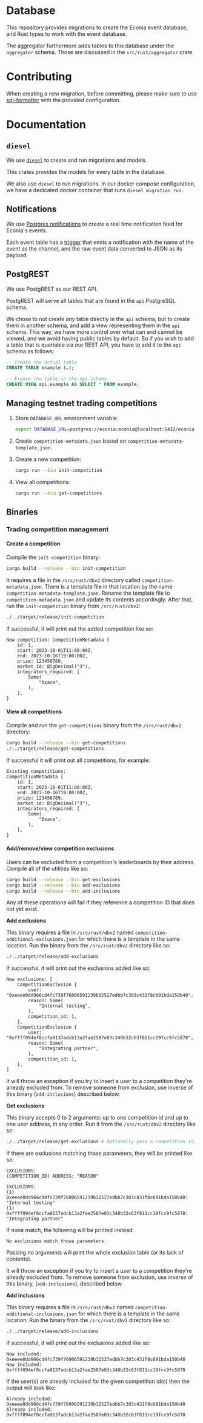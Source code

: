 # Database

This repository provides migrations to create the Econia event database, and Rust types to work with the event database.

The aggregator furthermore adds tables to this database under the `aggregator` schema.
Those are discussed in the `src/rust/aggregator` crate.

# Contributing

When creating a new migration, before committing, please make sure to use [sql-formatter](https://github.com/sql-formatter-org/sql-formatter) with the provided configuration.

# Documentation

## `diesel`

We use [`diesel`](https://crates.io/crates/diesel) to create and run migrations and models.

This crates provides the models for every table in the database.

We also use `diesel` to run migrations. In our docker compose configuration, we have a dedicated docker container that runs `diesel migration run`.

## Notifications

We use [Postgres notifications](https://www.postgresql.org/docs/14/sql-notify.html) to create a real time notification feed for Econia's events.

Each event table has a [trigger](https://www.postgresql.org/docs/14/sql-createtrigger.html) that emits a notification with the name of the event as the channel, and the raw event data converted to JSON as its payload.

## PostgREST

We use PostgREST as our REST API.

PostgREST will serve all tables that are found in the `api` PostgreSQL schema.

We chose to not create any table directly in the `api` schema, but to create them in another schema, and add a view representing them in the `api` schema.
This way, we have more control over what can and cannot be viewed, and we avoid having public tables by default.
So if you wish to add a table that is queriable via our REST API, you have to add it to the `api` schema as follows:

```sql
-- Create the actual table
CREATE TABLE example (…);

-- Expose the table in the api schema
CREATE VIEW api.example AS SELECT * FROM example;
```

## Managing testnet trading competitions

1. Store `DATABASE_URL` environment variable:

   ```sh
   export DATABASE_URL=postgres://econia:econia@localhost:5432/econia
   ```

1. Create `competition-metadata.json` based on `competition-metadata-template.json`.

1. Create a new competition:

   ```sh
   cargo run --bin init-competition
   ```

1. View all competitions:

   ```sh
   cargo run --bin get-competitions
   ```

## Binaries

### Trading competition management

#### Create a competition

Compile the `init-competition` binary:

```sh
cargo build --release --bin init-competition
```

It requires a file in the `/src/rust/dbv2` directory called `competition-metadata.json`.
There is a template file in that location by the name `competition-metadata-template.json`.
Rename the template file to `competition-metadata.json` and update its contents accordingly.
After that, run the `init-competition` binary from `/src/rust/dbv2`:

```sh
./../target/release/init-competition
```

If successful, it will print out the added competition like so:

```
New competition: CompetitionMetadata {
    id: 1,
    start: 2023-10-01T11:00:00Z,
    end: 2023-10-16T19:00:00Z,
    prize: 123456789,
    market_id: BigDecimal("3"),
    integrators_required: [
        Some(
            "0xace",
        ),
    ],
}
```

#### View all competitions

Compile and run the `get-competitions` binary from the `/src/rust/dbv2` directory:

```sh
cargo build --release --bin get-competitions
./../target/release/get-competitions
```

If successful it will print out all competitions, for example:

```
Existing competitions:
CompetitionMetadata {
    id: 1,
    start: 2023-10-01T11:00:00Z,
    end: 2023-10-16T19:00:00Z,
    prize: 123456789,
    market_id: BigDecimal("3"),
    integrators_required: [
        Some(
            "0xace",
        ),
    ],
}
```

#### Add/remove/view competition exclusions

Users can be excluded from a competition's leaderboards by their address.
Compile all of the utilities like so:

```sh
cargo build --release --bin get-exclusions
cargo build --release --bin add-exclusions
cargo build --release --bin add-inclusions
```

Any of these operations will fail if they reference a competition ID that does not yet exist.

**Add exclusions**

This binary requires a file in `/src/rust/dbv2` named `competition-additional-exclusions.json` for which there is a template in the same location.
Run the binary from the `/src/rust/dbv2` directory like so:

```sh
./../target/release/add-exclusions
```

If successful, it will print out the exclusions added like so:

```
New exclusions: [
    CompetitionExclusion {
        user: "0xeeee0dd966cd4fc739f76006591239b32527edbb7c303c431f8c691bda150b40",
        reason: Some(
            "Internal testing",
        ),
        competition_id: 1,
    },
    CompetitionExclusion {
        user: "0xffff094ef8ccfa9137adcb13a2fae2587e83c348b32c63f811cc19fcc9fc5878",
        reason: Some(
            "Integrating partner",
        ),
        competition_id: 1,
    },
]
```

It will throw an exception if you try to insert a user to a competition they're already excluded from.
To remove someone from exclusion, use inverse of this binary (`add-inclusions`) described below.

**Get exclusions**

This binary accepts 0 to 2 arguments: up to one competition id and up to one user address, in any order.
Run it from the `/src/rust/dbv2` directory like so:

```sh
./../target/release/get-exclusions # Optionally pass a competition id, user address
```

If there are exclusions matching those parameters, they will be printed like so:

```
EXCLUSIONS:
(COMPETITION_ID) ADDRESS: "REASON"
```

```
EXCLUSIONS:
(1) 0xeeee0dd966cd4fc739f76006591239b32527edbb7c303c431f8c691bda150b40: "Internal testing"
(1) 0xffff094ef8ccfa9137adcb13a2fae2587e83c348b32c63f811cc19fcc9fc5878: "Integrating partner"
```

If none match, the following will be printed instead:

```
No exclusions match those parameters.
```

Passing no arguments will print the whole exclusion table (or its lack of contents).

It will throw an exception if you try to insert a user to a competition they're already excluded from.
To remove someone from exclusion, use inverse of this binary, (`add-inclusions`), described below.

**Add inclusions**

This binary requires a file in `/src/rust/dbv2` named `competition-additional-inclusions.json` for which there is a template in the same location.
Run the binary from the `/src/rust/dbv2` directory like so:

```sh
./../target/release/add-inclusions
```

If successful, it will print out the exclusions added like so:

```
Now included: 0xeeee0dd966cd4fc739f76006591239b32527edbb7c303c431f8c691bda150b40
Now included: 0xffff094ef8ccfa9137adcb13a2fae2587e83c348b32c63f811cc19fcc9fc5878
```

If the user(s) are already included for the given competition id(s) then the output will look like:

```
Already included: 0xeeee0dd966cd4fc739f76006591239b32527edbb7c303c431f8c691bda150b40
Already included: 0xffff094ef8ccfa9137adcb13a2fae2587e83c348b32c63f811cc19fcc9fc5878
```
